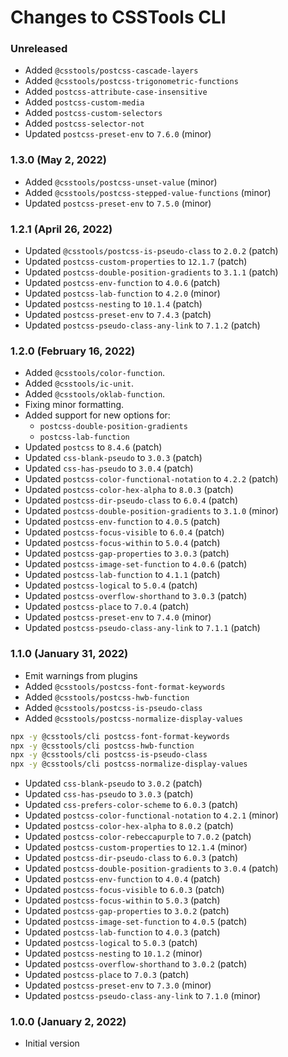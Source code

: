 # Changes to CSSTools CLI

### Unreleased

- Added `@csstools/postcss-cascade-layers`
- Added `@csstools/postcss-trigonometric-functions`
- Added `postcss-attribute-case-insensitive`
- Added `postcss-custom-media`
- Added `postcss-custom-selectors`
- Added `postcss-selector-not`
- Updated `postcss-preset-env` to `7.6.0` (minor)

### 1.3.0 (May 2, 2022)

- Added `@csstools/postcss-unset-value` (minor)
- Added `@csstools/postcss-stepped-value-functions` (minor)
- Updated `postcss-preset-env` to `7.5.0` (minor)

### 1.2.1 (April 26, 2022)

- Updated `@csstools/postcss-is-pseudo-class` to `2.0.2` (patch)
- Updated `postcss-custom-properties` to `12.1.7` (patch)
- Updated `postcss-double-position-gradients` to `3.1.1` (patch)
- Updated `postcss-env-function` to `4.0.6` (patch)
- Updated `postcss-lab-function` to `4.2.0` (minor)
- Updated `postcss-nesting` to `10.1.4` (patch)
- Updated `postcss-preset-env` to `7.4.3` (patch)
- Updated `postcss-pseudo-class-any-link` to `7.1.2` (patch)

### 1.2.0 (February 16, 2022)

- Added `@csstools/color-function`.
- Added `@csstools/ic-unit`.
- Added `@csstools/oklab-function`.
- Fixing minor formatting.
- Added support for new options for:
  - `postcss-double-position-gradients`
  - `postcss-lab-function`
- Updated `postcss` to `8.4.6` (patch)
- Updated `css-blank-pseudo` to `3.0.3` (patch)
- Updated `css-has-pseudo` to `3.0.4` (patch)
- Updated `postcss-color-functional-notation` to `4.2.2` (patch)
- Updated `postcss-color-hex-alpha` to `8.0.3` (patch)
- Updated `postcss-dir-pseudo-class` to `6.0.4` (patch)
- Updated `postcss-double-position-gradients` to `3.1.0` (minor)
- Updated `postcss-env-function` to `4.0.5` (patch)
- Updated `postcss-focus-visible` to `6.0.4` (patch)
- Updated `postcss-focus-within` to `5.0.4` (patch)
- Updated `postcss-gap-properties` to `3.0.3` (patch)
- Updated `postcss-image-set-function` to `4.0.6` (patch)
- Updated `postcss-lab-function` to `4.1.1` (patch)
- Updated `postcss-logical` to `5.0.4` (patch)
- Updated `postcss-overflow-shorthand` to `3.0.3` (patch)
- Updated `postcss-place` to `7.0.4` (patch)
- Updated `postcss-preset-env` to `7.4.0` (minor)
- Updated `postcss-pseudo-class-any-link` to `7.1.1` (patch)

### 1.1.0 (January 31, 2022)

- Emit warnings from plugins
- Added `@csstools/postcss-font-format-keywords`
- Added `@csstools/postcss-hwb-function`
- Added `@csstools/postcss-is-pseudo-class`
- Added `@csstools/postcss-normalize-display-values`

```sh
npx -y @csstools/cli postcss-font-format-keywords
npx -y @csstools/cli postcss-hwb-function
npx -y @csstools/cli postcss-is-pseudo-class
npx -y @csstools/cli postcss-normalize-display-values
```

- Updated `css-blank-pseudo` to `3.0.2` (patch)
- Updated `css-has-pseudo` to `3.0.3` (patch)
- Updated `css-prefers-color-scheme` to `6.0.3` (patch)
- Updated `postcss-color-functional-notation` to `4.2.1` (minor)
- Updated `postcss-color-hex-alpha` to `8.0.2` (patch)
- Updated `postcss-color-rebeccapurple` to `7.0.2` (patch)
- Updated `postcss-custom-properties` to `12.1.4` (minor)
- Updated `postcss-dir-pseudo-class` to `6.0.3` (patch)
- Updated `postcss-double-position-gradients` to `3.0.4` (patch)
- Updated `postcss-env-function` to `4.0.4` (patch)
- Updated `postcss-focus-visible` to `6.0.3` (patch)
- Updated `postcss-focus-within` to `5.0.3` (patch)
- Updated `postcss-gap-properties` to `3.0.2` (patch)
- Updated `postcss-image-set-function` to `4.0.5` (patch)
- Updated `postcss-lab-function` to `4.0.3` (patch)
- Updated `postcss-logical` to `5.0.3` (patch)
- Updated `postcss-nesting` to `10.1.2` (minor)
- Updated `postcss-overflow-shorthand` to `3.0.2` (patch)
- Updated `postcss-place` to `7.0.3` (patch)
- Updated `postcss-preset-env` to `7.3.0` (minor)
- Updated `postcss-pseudo-class-any-link` to `7.1.0` (minor)

### 1.0.0 (January 2, 2022)

- Initial version
